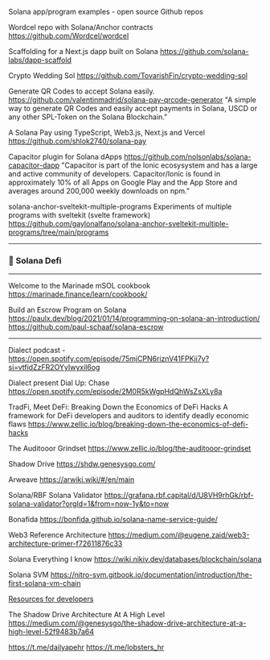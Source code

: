 
Solana app/program examples - open source Github repos

Wordcel repo with Solana/Anchor contracts
https://github.com/Wordcel/wordcel

Scaffolding for a Next.js dapp built on Solana
https://github.com/solana-labs/dapp-scaffold

Crypto Wedding Sol
https://github.com/TovarishFin/crypto-wedding-sol

Generate QR Codes to accept Solana easily.
https://github.com/valentinmadrid/solana-pay-qrcode-generator
"A simple way to generate QR Codes and easily accept payments in Solana, USCD or any other SPL-Token on the Solana Blockchain."

A Solana Pay using TypeScript, Web3.js, Next.js and Vercel
https://github.com/shlok2740/solana-pay

Capacitor plugin for Solana dApps
https://github.com/nolsonlabs/solana-capacitor-dapp
"Capacitor is part of the Ionic ecosysystem and has a large and active community of developers. Capacitor/Ionic is found in approximately 10% of all Apps on Google Play and the App Store and averages around 200,000 weekly downloads on npm."

solana-anchor-sveltekit-multiple-programs
Experiments of multiple programs with sveltekit (svelte framework)
https://github.com/gaylonalfano/solana-anchor-sveltekit-multiple-programs/tree/main/programs




------------------------

### 🦀 Solana Defi


------------------------

Welcome to the Marinade mSOL cookbook
https://marinade.finance/learn/cookbook/

Build an Escrow Program on Solana
https://paulx.dev/blog/2021/01/14/programming-on-solana-an-introduction/
https://github.com/paul-schaaf/solana-escrow

------------------------

Dialect podcast - 
https://open.spotify.com/episode/75mjCPN6riznV41FPKji7y?si=vtfidZzFR2OYyIwyxil6og

Dialect present Dial Up: Chase 
https://open.spotify.com/episode/2M0R5kWgpHdQhWsZsXLy8a


TradFi, Meet DeFi: Breaking Down the Economics of DeFi Hacks
A framework for DeFi developers and auditors to identify deadly economic flaws
https://www.zellic.io/blog/breaking-down-the-economics-of-defi-hacks

The Auditooor Grindset
https://www.zellic.io/blog/the-auditooor-grindset

Shadow Drive
https://shdw.genesysgo.com/

Arweave
https://arwiki.wiki/#/en/main

Solana/RBF Solana Validator
https://grafana.rbf.capital/d/U8VH9rhGk/rbf-solana-validator?orgId=1&from=now-1y&to=now

Bonafida
https://bonfida.github.io/solana-name-service-guide/


Web3 Reference Architecture
https://medium.com/@eugene.zaid/web3-architecture-primer-f72611876c33

Solana Everything I know
https://wiki.nikiv.dev/databases/blockchain/solana

Solana SVM
https://nitro-svm.gitbook.io/documentation/introduction/the-first-solana-vm-chain

[Resources for developers](https://www.reddit.com/r/solana/comments/xqddor/resources_for_developers/)


The Shadow Drive Architecture At A High Level
https://medium.com/@genesysgo/the-shadow-drive-architecture-at-a-high-level-52f9483b7a64


https://t.me/dailyapehr
https://t.me/lobsters_hr